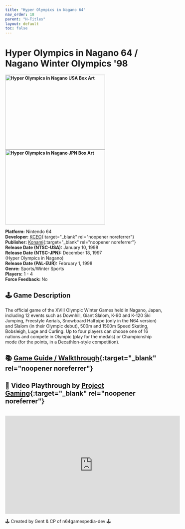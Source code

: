 ```yaml
---
title: "Hyper Olympics in Nagano 64"
nav_order: 18
parent: "H-Titles"
layout: default
toc: false
---
```


# Hyper Olympics in Nagano 64 / Nagano Winter Olympics '98

<b>
<img src="https://images.launchbox-app.com/f21bf68a-e6cc-4ee1-8a34-94c73bb44b22.png" alt="Hyper Olympics in Nagano USA Box Art" width="320" height="240" />
<img src="https://images.launchbox-app.com/f9cfb872-35b9-4ddf-9a57-44870d6a30b5.jpg" alt="Hyper Olympics in Nagano JPN Box Art" width="320" height="240" />
</b>

**Platform:** Nintendo 64  
**Developer:** [KCEO](https://en.wikipedia.org/wiki/Konami#Former_subsidiaries){:target="_blank" rel="noopener noreferrer"}  
**Publisher:** [Konami](https://en.wikipedia.org/wiki/Konami){:target="_blank" rel="noopener noreferrer"}  
**Release Date (NTSC-USA):** January 10, 1998  
**Release Date (NTSC-JPN):** December 18, 1997  
(Hyper Olympics in Nagano)  
**Release Date (PAL-EUR):** February 1, 1998  
**Genre:** Sports/Winter Sports  
**Players:** 1 - 4  
**Force Feedback:** No  

## 🕹️ Game Description
The official game of the XVIII Olympic Winter Games held in Nagano, Japan, including 12 events such as Downhill, Giant Slalom, K-90 and K-120 Ski Jumping, Freestyle Aerials, Snowboard Halfpipe (only in the N64 version) and Slalom (in their Olympic debut), 500m and 1500m Speed Skating, Bobsleigh, Luge and Curling. Up to four players can choose one of 16 nations and compete in Olympic (play for the medals) or Championship mode (for the points, in a Decathlon-style competition).

## 📚 [Game Guide / Walkthrough](https://gamefaqs.gamespot.com/n64/198027-nagano-winter-olympics-98/faqs/79657){:target="_blank" rel="noopener noreferrer"}

## 🎥 Video Playthrough by [Project Gaming](https://www.youtube.com/watch?v=SshqmPpFSYw){:target="_blank" rel="noopener noreferrer"}
<br />  
<iframe width="560" height="315" src="https://www.youtube.com/embed/SshqmPpFSYw" title="Hyper Olympics in Nagano 64 Gameplay by Project Gaming" frameborder="0" allowfullscreen></iframe>

🕹️ Created by Gent & CP of n64gamespedia-dev 🕹️  
<!-- Vault Format: n64gamespedia-dev -->  
<!-- Protocol Source: _vault-specs/format-protocol.md -->
```